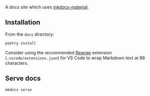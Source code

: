 A docs site which uses [mkdocs-material](https://squidfunk.github.io/mkdocs-material/).

## Installation

From the `docs` directory:

```bash
poetry install
```

Consider using the recommended [Rewrap](https://stkb.github.io/Rewrap/) extension
(`.vscode/extensions.json`) for VS Code to wrap Markdown text at 88 characters.

## Serve docs

```bash
mkdocs serve
```
